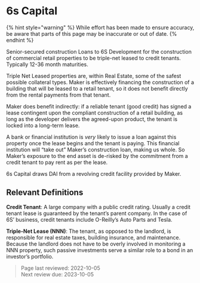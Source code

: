 # 6s Capital

{% hint style="warning" %}
While effort has been made to ensure accuracy, be aware that parts of this page may be inaccurate or out of date.
{% endhint %}

Senior-secured construction Loans to 6S Development for the construction of commercial retail properties to be triple-net leased to credit tenants. Typically 12-36 month maturities.

Triple Net Leased properties are, within Real Estate, some of the safest possible collateral types. Maker is effectively financing the construction of a building that will be leased to a retail tenant, so it does not benefit directly from the rental payments from that tenant. 

Maker does benefit indirectly: if a reliable tenant (good credit) has signed a lease contingent upon the compliant construction of a retail building, as long as the developer delivers the agreed-upon product, the tenant is locked into a long-term lease. 

A bank or financial institution is *very* likely to issue a loan against this property once the lease begins and the tenant is paying. This financial institution will “take out” Maker’s construction loan, making us whole. So Maker’s exposure to the end asset is de-risked by the commitment from a credit tenant to pay rent as per the lease.

6s Capital draws DAI from a revolving credit facility provided by Maker. 

## Relevant Definitions

**Credit Tenant**: A large company with a public credit rating. Usually a credit tenant lease is guaranteed by the tenant’s parent company. In the case of 6S’ business, credit tenants include O-Reilly’s Auto Parts and Tesla. 

**Triple-Net Lease (NNN)**: The tenant, as opposed to the landlord, is responsible for real estate taxes, building insurance, and maintenance. Because the landlord does not have to be overly involved in monitoring a NNN property, such passive investments serve a similar role to a bond in an investor’s portfolio. 

>Page last reviewed: 2022-10-05  
>Next review due: 2023-10-05  